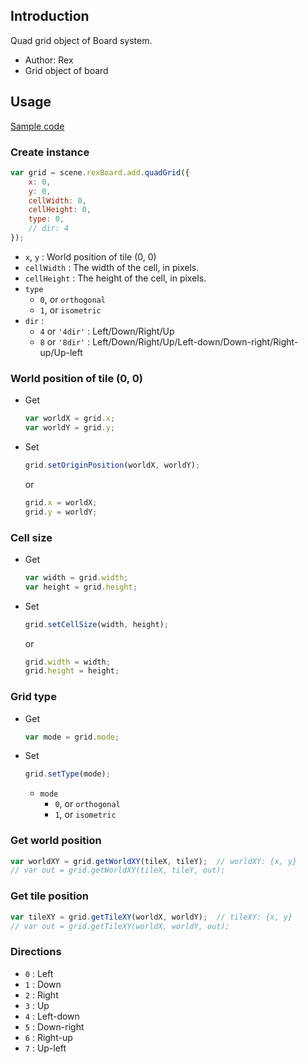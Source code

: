 ## Introduction

Quad grid object of Board system.

- Author: Rex
- Grid object of board

## Usage

[Sample code](https://github.com/rexrainbow/phaser3-rex-notes/tree/master/examples/board)

### Create instance

```javascript
var grid = scene.rexBoard.add.quadGrid({
    x: 0,
    y: 0,
    cellWidth: 0,
    cellHeight: 0,
    type: 0,
    // dir: 4
});
```

- `x`, `y` : World position of tile (0, 0)
- `cellWidth` : The width of the cell, in pixels.
- `cellHeight` : The height of the cell, in pixels.
- `type`
    - `0`, or `orthogonal`
    - `1`, or `isometric`
- `dir` :
    - `4` or `'4dir'` : Left/Down/Right/Up
    - `8` or `'8dir'` : Left/Down/Right/Up/Left-down/Down-right/Right-up/Up-left

### World position of tile (0, 0)

- Get
    ```javascript
    var worldX = grid.x;
    var worldY = grid.y;
    ```
- Set
    ```javascript
    grid.setOriginPosition(worldX, worldY);
    ```
    or
    ```javascript
    grid.x = worldX;
    grid.y = worldY;
    ```

### Cell size

- Get
    ```javascript
    var width = grid.width;
    var height = grid.height;
    ```
- Set
    ```javascript
    grid.setCellSize(width, height);
    ```
    or
    ```javascript
    grid.width = width;
    grid.height = height;
    ```

### Grid type

- Get
    ```javascript
    var mode = grid.mode;
    ```
- Set
    ```javascript
    grid.setType(mode);
    ```
    - `mode`
        - `0`, or `orthogonal`
        - `1`, or `isometric`

### Get world position

```javascript
var worldXY = grid.getWorldXY(tileX, tileY);  // worldXY: {x, y}
// var out = grid.getWorldXY(tileX, tileY, out);
```

### Get tile position

```javascript
var tileXY = grid.getTileXY(worldX, worldY);  // tileXY: {x, y}
// var out = grid.getTileXY(worldX, worldY, out);
```

### Directions

- `0` : Left
- `1` : Down
- `2` : Right
- `3` : Up
- `4` : Left-down
- `5` : Down-right
- `6` : Right-up
- `7` : Up-left